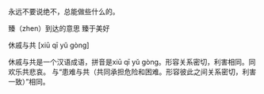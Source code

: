 永远不要说绝不，总能做些什么的。


臻（zhen）到达的意思
臻于美好  



休戚与共 [xiū qī yǔ gòng]

休戚与共是一个汉语成语，拼音是xiū qī yǔ gòng。形容关系密切，利害相同。同欢乐共悲哀。 与“患难与共（共同承担危险和困难。形容彼此之间关系密切，利害一致）”相同。